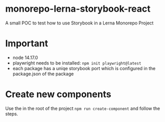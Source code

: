 # monorepo-lerna-storybook-react

A small POC to test how to use Storybook in a Lerna Monorepo Project

# Important

- node 14.17.0
- playwright needs to be installed: `npm init playwright@latest`
- each package has a uniqe storybook port which is configured in the package.json of the package

# Create new components
Use the in the root of the project `npm run create-component` and follow the steps.